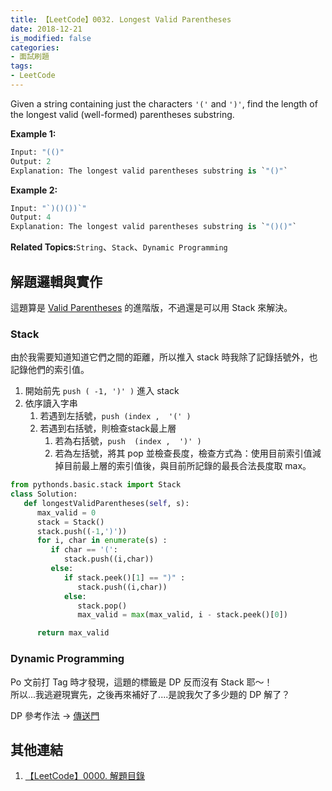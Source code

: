 ```yaml
---
title: 【LeetCode】0032. Longest Valid Parentheses
date: 2018-12-21
is_modified: false
categories:
- 面試刷題
tags:
- LeetCode
--- 
```


Given a string containing just the characters  `'('`  and  `')'`, find the length of the longest valid (well-formed) parentheses substring.
<!--more-->
<p class="paragraph-spacing"></p>

**Example 1:**
```python
Input: "(()"
Output: 2
Explanation: The longest valid parentheses substring is `"()"`
```
**Example 2:**
```python
Input: "`)()())`"
Output: 4
Explanation: The longest valid parentheses substring is `"()()"`
```
<p class="paragraph-spacing"></p>

**Related Topics:**`String`、`Stack`、`Dynamic Programming`



## 解題邏輯與實作
這題算是  [Valid Parentheses](/LeetCode-0020-Valid-Parentheses/) 的進階版，不過還是可以用 Stack 來解決。


### Stack
由於我需要知道知道它們之間的距離，所以推入 stack 時我除了記錄括號外，也記錄他們的索引值。
1. 開始前先 `push ( -1, ')' )` 進入 stack
2. 依序讀入字串
	1. 若遇到左括號，`push (index ,  '(' )`
	2. 若遇到右括號，則檢查stack最上層
		1. 若為右括號，`push  (index ,  ')' )`
		2. 若為左括號，將其 pop 並檢查長度，檢查方式為：使用目前索引值減掉目前最上層的索引值後，與目前所記錄的最長合法長度取 max。

```python
from pythonds.basic.stack import Stack 
class Solution:
   def longestValidParentheses(self, s):
      max_valid = 0
      stack = Stack()
      stack.push((-1,')'))
      for i, char in enumerate(s) :
         if char == '(':
            stack.push((i,char))
         else:
            if stack.peek()[1] == ")" :
               stack.push((i,char))
            else:
               stack.pop()
               max_valid = max(max_valid, i - stack.peek()[0]) 

      return max_valid
```


### Dynamic Programming
Po 文前打 Tag 時才發現，這題的標籤是 DP 反而沒有 Stack 耶～！  
所以...我逃避現實先，之後再來補好了....是說我欠了多少題的 DP 解了？

DP 參考作法 → [傳送門](https://leetcode.com/articles/longest-valid-parentheses/)



## 其他連結
1. [【LeetCode】0000. 解題目錄](/LeetCode-0000-Contents/)